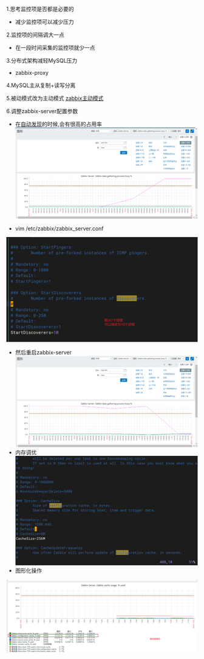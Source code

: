 1.思考监控项是否都是必要的
- 减少监控项可以减少压力

2.监控项的间隔调大一点
- 在一段时间采集的监控项就少一点

3.分布式架构减轻MySQL压力
- zabbix-proxy

4.MySQL主从复制+读写分离


5.被动模式改为主动模式
[zabbix主动模式](zabbix主动模式.md)

6.调整zabbix-server配置参数
- 在[自动发现](自动发现.md)的时候,会有很高的占用率
![](attachments/Pasted%20image%2020240807105654.png)

- vim /etc/zabbix/zabbix_server.conf 

![](attachments/Pasted%20image%2020240807105935.png)
- 然后重启zabbix-server
![](attachments/Pasted%20image%2020240807110203.png)
- 内存调优
![](attachments/Pasted%20image%2020240807110536.png)
- 图形化操作

![](attachments/Pasted%20image%2020240807110851.png)

